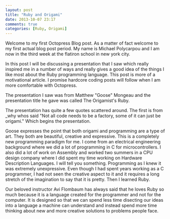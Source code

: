 ```yaml
---
layout: post
title: "Ruby and Origami"
date: 2013-10-07 23:17
comments: true
categories: [Ruby, Origami]
---
```

Welcome to my first Octopress Blog post. As a matter of fact welcome to my first actual blog post period. My name is Michael Polycarpou and I am now in the third week at the flatiron school in new york city.

In this post I will be discussing a presentation that I saw which really inspired me in a number of ways and really gives a good idea of the things I like most about the Ruby programming language. This post is more of a motivational article. I promise hardcore coding posts will follow when I am more comfortable with Octopress.

The presentation I saw was from Matthew "Goose" Mongeau and the presentation title he gave was called The Origamist's Ruby. 

The presentation has quite a few quotes scattered around. The first is from _why whos said "Not all code needs to be a factory, some of it can just be origami." Which begins the presentation. 

Goose expresses the point that both origami and programming are a type of art. They both are beautiful, creative and expressive. 
This is a completely new programming paradigm for me. I come from an electrical engineering background where we did a lot of programming in C for microcontrollers. I also did a lot of work on Assembly and worked two summers in a CPU design company where I did spent my time working on Hardware Description Languages. I will tell you something. Programming as I knew it was extremely unexpressive. Even though I had spent years working as a C programmer, I had not seen the creative aspect to it and it requires a long stretch of the imagination to say that it is pretty. Then I learned Ruby. 

Our beloved instructor Avi Flombaum has always said that he loves Ruby so much because it is a language created for the programmer and not for the computer. It is designed so that we can spend less time disecting our ideas into a language a machine can understand and instead spend more time thinking about new and more creative solutions to problems people face. 



